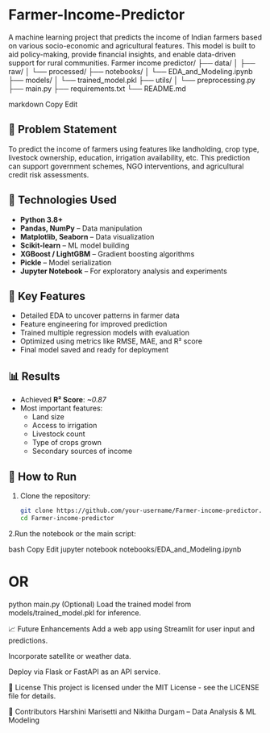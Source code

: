 # Farmer-Income-Predictor
A machine learning project that predicts the income of Indian farmers based on various socio-economic and agricultural features. This model is built to aid policy-making, provide financial insights, and enable data-driven support for rural communities.
Farmer income predictor/
├── data/
│ ├── raw/
│ └── processed/
├── notebooks/
│ └── EDA_and_Modeling.ipynb
├── models/
│ └── trained_model.pkl
├── utils/
│ └── preprocessing.py
├── main.py
├── requirements.txt
└── README.md

markdown
Copy
Edit

## 📌 Problem Statement

To predict the income of farmers using features like landholding, crop type, livestock ownership, education, irrigation availability, etc. This prediction can support government schemes, NGO interventions, and agricultural credit risk assessments.

## 🧠 Technologies Used

- **Python 3.8+**
- **Pandas, NumPy** – Data manipulation
- **Matplotlib, Seaborn** – Data visualization
- **Scikit-learn** – ML model building
- **XGBoost / LightGBM** – Gradient boosting algorithms
- **Pickle** – Model serialization
- **Jupyter Notebook** – For exploratory analysis and experiments

## 🧪 Key Features

- Detailed EDA to uncover patterns in farmer data
- Feature engineering for improved prediction
- Trained multiple regression models with evaluation
- Optimized using metrics like RMSE, MAE, and R² score
- Final model saved and ready for deployment

## 📊 Results

- Achieved **R² Score**: *~0.87*
- Most important features:
  - Land size
  - Access to irrigation
  - Livestock count
  - Type of crops grown
  - Secondary sources of income

## 📁 How to Run

1. Clone the repository:
   ```bash
   git clone https://github.com/your-username/Farmer-income-predictor.git
   cd Farmer-income-predictor
2.Run the notebook or the main script:

bash
Copy
Edit
jupyter notebook notebooks/EDA_and_Modeling.ipynb
# OR
python main.py
(Optional) Load the trained model from models/trained_model.pkl for inference.

📈 Future Enhancements
Add a web app using Streamlit for user input and predictions.

Incorporate satellite or weather data.

Deploy via Flask or FastAPI as an API service.

📜 License
This project is licensed under the MIT License - see the LICENSE file for details.

🤝 Contributors
Harshini Marisetti and Nikitha Durgam – Data Analysis & ML Modeling

